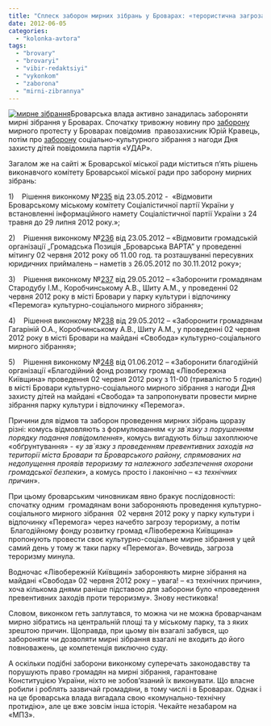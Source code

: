 ```yaml
---
title: "Сплеск заборон мирних зібрань у Броварах: «терористична загроза» vs «технічні причини»"
date: 2012-06-05
categories: 
  - "kolonka-avtora"
tags: 
  - "brovary"
  - "brovaryi"
  - "vibir-redaktsiyi"
  - "vykonkom"
  - "zaborona"
  - "mirni-zibrannya"
---
```


[![](https://mpz.brovary.org/wp-content/uploads/2012/06/mirne-zibrannya.jpg "мирне зібрання")](https://mpz.brovary.org/wp-content/uploads/2012/06/mirne-zibrannya.jpg)Броварська влада активно занадилась забороняти мирні зібрання у Броварах. Спочатку тривожну новину про [заборону](https://mpz.brovary.org/brovarska-vlada-namagayetsya-zaboroniti-provedennya-mirnogo-protestu-brovarchan-ta-zhiteliv-rayonu/) мирного протесту у Броварах повідомив  правозахисник Юрій Кравець, потім про [заборону](https://mpz.brovary.org/sapozhko-zaboroniv-zustrich-klichka-z-brovarchanami/) соціально-культурного зібрання з нагоди Дня захисту дітей повідомила партія «УДАР».

Загалом же на сайті ж Броварської міської ради міститься п’ять рішень виконавчого комітету Броварської міської ради про заборону мирних зібрань:

1)    Рішення виконкому №[235](http://docs.pravo-znaty.org.ua/p2348/23.05.2012/235) від 23.05.2012 -  «Відмовити Броварському міському комітету Соціалістичної партії України у встановленні інформаційного намету Соціалістичної партії України з 24 травня до 29 липня 2012 року.»;

2)    Рішення виконкому №[236](http://docs.pravo-znaty.org.ua/p2347/23.05.2012/236) від 23.05.2012 – «Відмовити громадській організації „Громадська Позиція „Броварська ВАРТА” у проведенні мітингу 02 червня 2012 року об 11.00 год. та розташуванні пересувних юридичних приймалень – наметів з 26.05.2012 по 30.11.2012 року»;

3)    Рішення виконкому №[237](http://docs.pravo-znaty.org.ua/p2365/29.05.2012/237) від 29.05.2012 – «Заборонити громадянам Стародубу І.М., Коробчинському А.В., Шиту А.М., у проведенні 02 червня 2012 року в місті Бровари у парку культури і відпочинку «Перемога» культурно-соціального мирного зібрання»;

4)    Рішення виконкому №[238](http://docs.pravo-znaty.org.ua/p2364/29.05.2012/238) від 29.05.2012 – «Заборонити громадянам Гагаріній О.А., Коробчинському А.В., Шиту А.М., у проведенні 02 червня 2012 року в місті Бровари на майдані «Свобода» культурно-соціального мирного зібрання»;

5)    Рішення виконкому №[248](http://docs.pravo-znaty.org.ua/p2917/01.06.2012/248) від 01.06.2012 – «Заборонити благодійній організації «Благодійний фонд розвитку громад «Лівобережна Київщина» проведення 02 червня 2012 року з 11-00 (тривалістю 5 годин) в місті Бровари культурно-соціального мирного зібрання з нагоди Дня захисту дітей на майдані «Свобода» та запропонувати провести мирне зібрання парку культури і відпочинку «Перемога».

Причини для відмов та заборон проведення мирних зібрань щоразу різні: комусь відмовляють з формулюванням «_у зв\`язку з порушенням порядку подання повідомлення_», комусь вигадують більш захоплююче «обґрунтування» - «_у зв\`язку з проведенням превентивних заходів на території міста Бровари та Броварського району, спрямованих на недопущення проявів тероризму та належного забезпечення охорони громадської безпеки_», а комусь просто і лаконічно – «_з технічних причин_».

При цьому броварським чиновникам явно бракує послідовності: спочатку одним  громадянам вони забороняють проведення культурно-соціального мирного зібрання  02 червня 2012 року у парку культури і відпочинку «Перемога» через начебто загрозу тероризму, а потім  Благодійному фонду розвитку громад «Лівобережна Київщина» пропонують провести своє культурно-соціальне мирне зібрання у цей самий день у тому ж таки парку «Перемога». Вочевидь, загроза тероризму минула.

Водночас «Лівобережній Київщині» забороняють мирне зібрання на майдані «Свобода» 02 червня 2012 року – увага! – «з технічних причин», хоча кількома днями раніше підставою для заборони було «проведення превентивних заходів проти тероризму». Знову нестиковка!

Словом, виконком геть заплутався, то можна чи не можна броварчанам мирно зібратись на центральній площі та у міському парку, та з яких зрештою причин. Щоправда, при цьому він взагалі забувся, що забороняти чи дозволяти мирні зібрання взагалі не входить до його повноважень, це компетенція виключно суду.

А оскільки подібні заборони виконкому суперечать законодавству та порушують право громадян на мирні зібрання, гарантоване Конституцією України, ніхто не зобов’язаний їх виконувати. Що власне робили і роблять зазвичай громадяни, в тому числі і в Броварах. Однак і на це броварська влада вигадала свою «комунально-технічну протидію», але це вже зовсім інша історія. Чекайте незабаром на «МПЗ».
